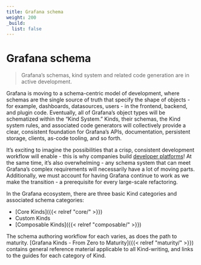 ```yaml
---
title: Grafana schema
weight: 200
_build:
  list: false
---
```


# Grafana schema

> Grafana’s schemas, kind system and related code generation are in active development.

Grafana is moving to a schema-centric model of development, where schemas are the single source of truth that specify
the shape of objects - for example, dashboards, datasources, users - in the frontend, backend, and plugin code.
Eventually, all of Grafana’s object types will be schematized within the “Kind System.” Kinds, their schemas, the Kind
system rules, and associated code generators will collectively provide a clear, consistent foundation for Grafana’s
APIs, documentation, persistent storage, clients, as-code tooling, and so forth.

It’s exciting to imagine the possibilities that a crisp, consistent development workflow will enable - this is why
companies build [developer platforms](https://internaldeveloperplatform.org/)! At the same time, it’s also
overwhelming - any schema system that can meet Grafana’s complex requirements will necessarily have a lot of moving
parts. Additionally, we must account for having Grafana continue to work as we make the transition - a prerequisite
for every large-scale refactoring.

In the Grafana ecosystem, there are three basic Kind categories and associated schema categories:
- [Core Kinds]({{< relref "core/" >}})
- Custom Kinds
- [Composable Kinds]({{< relref "composable/" >}})

The schema authoring workflow for each varies, as does the path to maturity. 
[Grafana Kinds - From Zero to Maturity]({{< relref "maturity/" >}}) contains general reference material applicable to 
all Kind-writing, and links to the guides for each category of Kind. 
